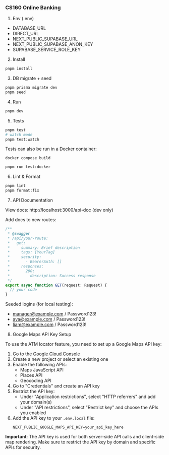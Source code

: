 ### CS160 Online Banking

1. Env (.env)

- DATABASE_URL
- DIRECT_URL
- NEXT_PUBLIC_SUPABASE_URL
- NEXT_PUBLIC_SUPABASE_ANON_KEY
- SUPABASE_SERVICE_ROLE_KEY

2. Install

```bash
pnpm install
```

3. DB migrate + seed

```bash
pnpm prisma migrate dev
pnpm seed
```

4. Run

```bash
pnpm dev
```

5. Tests

```bash
pnpm test
# watch mode
pnpm test:watch
```

Tests can also be run in a Docker container:

```
docker compose build
```

```bash
pnpm run test:docker
```

6. Lint & Format

```bash
pnpm lint
pnpm format:fix
```

7. API Documentation

View docs: http://localhost:3000/api-doc (dev only)

Add docs to new routes:

```typescript
/**
 * @swagger
 * /api/your-route:
 *   get:
 *     summary: Brief description
 *     tags: [YourTag]
 *     security:
 *       - BearerAuth: []
 *     responses:
 *       200:
 *         description: Success response
 */
export async function GET(request: Request) {
  // your code
}
```

Seeded logins (for local testing):

- manager@example.com / Password123!
- ava@example.com / Password123!
- liam@example.com / Password123!

8. Google Maps API Key Setup

To use the ATM locator feature, you need to set up a Google Maps API key:

1. Go to the [Google Cloud Console](https://console.cloud.google.com/)
2. Create a new project or select an existing one
3. Enable the following APIs:
   - Maps JavaScript API
   - Places API
   - Geocoding API
4. Go to "Credentials" and create an API key
5. Restrict the API key:
   - Under "Application restrictions", select "HTTP referrers" and add your domain(s)
   - Under "API restrictions", select "Restrict key" and choose the APIs you enabled
6. Add the API key to your `.env.local` file:
   ```
   NEXT_PUBLIC_GOOGLE_MAPS_API_KEY=your_api_key_here
   ```

**Important**: The API key is used for both server-side API calls and client-side map rendering. Make sure to restrict the API key by domain and specific APIs for security.
